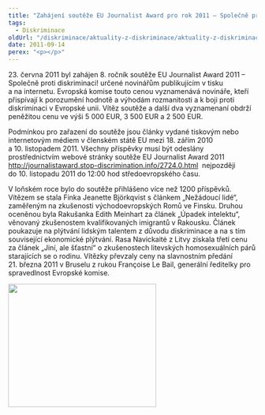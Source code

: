 ```yaml
---
title: "Zahájení soutěže EU Journalist Award pro rok 2011 – Společně proti diskriminaci!"
tags:
  - Diskriminace
oldUrl: "/diskriminace/aktuality-z-diskriminace/aktuality-z-diskriminace-2012/zahajeni-souteze-eu-journalist-award-pro-rok-2011-spolecne-proti-diskriminaci/"
date: 2011-09-14
perex: "<p></p>"
---
```


<!-- imported from the old website -->

<p>23. června 2011 byl zahájen 8. ročník soutěže EU Journalist Award 2011 – Společně proti diskriminaci! určené novinářům publikujícím v tisku a na internetu. Evropská komise touto cenou vyznamenává novináře, kteří přispívají k porozumění hodnotě a výhodám rozmanitosti a k boji proti diskriminaci v Evropské unii. Vítěz soutěže a další dva vyznamenaní obdrží peněžitou cenu ve výši 5 000 EUR, 3 500 EUR a 2 500 EUR.</p><p>Podmínkou pro zařazení do soutěže jsou články vydané tiskovým nebo internetovým médiem v členském státě EU mezi 18. zářím 2010 a 10. listopadem 2011. Všechny příspěvky musí být odeslány prostřednictvím webové stránky soutěže EU Journalist Award 2011 <a title="Otevření do nového okna" href="http://journalistaward.stop-discrimination.info/2724.0.html" target="_blank">http://journalistaward.stop-discrimination.info/2724.0.html</a> <img alt="" src="https://www.ochrance.cz/typo3/ext/od_linkdesc/icons/external.gif" class="od_linkdesc_icon_external" /> nejpozději do 10. listopadu 2011 do 12:00 hod středoevropského času.</p><p>V loňském roce bylo do soutěže přihlášeno více než 1200 příspěvků. Vítězem se stala Finka Jeanette Björkqvist s článkem „Nežádoucí lidé“, zaměřeným na zkušenosti východoevropských Romů ve Finsku. Druhou oceněnou byla Rakušanka Edith Meinhart za článek „Úpadek intelektu“, věnovaný zkušenostem kvalifikovaných imigrantů v Rakousku. Článek poukazuje na plýtvání lidským talentem z důvodu diskriminace a na s tím související ekonomické plýtvání. Rasa Navickaitė z Litvy získala třetí cenu za článek „Jiní, ale šťastní“ o zkušenostech litevských homosexuálních párů starajících se o rodinu. Vítězky převzaly ceny na slavnostním předání 21. března 2011 v Bruselu z rukou Françoise Le Bail, generální ředitelky pro spravedlnost Evropské komise. </p><p><img src="/uploads-import/DISKRIMINACE/banner-300x250-cs.jpg" height="250" width="300" alt="" /></p>
